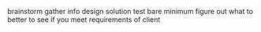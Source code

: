 brainstorm
gather info
design solution
test bare minimum
figure out what to better
to see if you meet requirements of client
